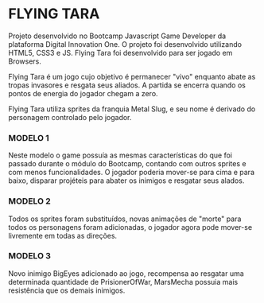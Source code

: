 # FLYING TARA

Projeto desenvolvido no Bootcamp Javascript Game Developer da plataforma Digital Innovation One. O projeto foi desenvolvido utilizando HTML5, CSS3 e JS. Flying Tara foi desenvolvido para ser jogado em Browsers.

Flying Tara é um jogo cujo objetivo é permanecer "vivo" enquanto abate as tropas invasores e resgata seus aliados. A partida se encerra quando os pontos de energia do jogador chegam a zero.

Flying Tara utiliza sprites da franquia Metal Slug, e seu nome é derivado do personagem controlado pelo jogador.

### MODELO 1

Neste modelo o game possuía as mesmas características do que foi passado durante o módulo do Bootcamp, contando com outros sprites e com menos funcionalidades. O jogador poderia mover-se para cima e para baixo, disparar projéteis para abater os inimigos e resgatar seus alados.

### MODELO 2

Todos os sprites foram substituídos, novas animações de "morte" para todos os personagens foram adicionadas, o jogador agora pode mover-se livremente em todas as direções.

### MODELO 3

Novo inimigo BigEyes adicionado ao jogo, recompensa ao resgatar uma determinada quantidade de PrisionerOfWar, MarsMecha possuia mais resistência que os demais inimigos.